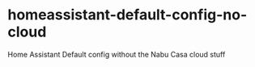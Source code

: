 # homeassistant-default-config-no-cloud
Home Assistant Default config without the Nabu Casa cloud stuff
